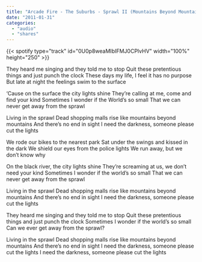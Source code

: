 ```yaml
---
title: "Arcade Fire - The Suburbs - Sprawl II (Mountains Beyond Mountains)"
date: "2011-01-31"
categories:
  - "audio"
  - "shares"
---
```


{{< spotify type="track" id="0U0p8weaMIbIFMJ0CPlvHV" width="100%" height="250" >}}

They heard me singing and they told me to stop
Quit these pretentious things and just punch the clock
These days my life, I feel it has no purpose
But late at night the feelings swim to the surface

‘Cause on the surface the city lights shine
They’re calling at me, come and find your kind
Sometimes I wonder if the World’s so small
That we can never get away from the sprawl

Living in the sprawl
Dead shopping malls rise like mountains beyond mountains
And there’s no end in sight
I need the darkness, someone please cut the lights

We rode our bikes to the nearest park
Sat under the swings and kissed in the dark
We shield our eyes from the police lights
We run away, but we don’t know why

On the black river, the city lights shine
They’re screaming at us, we don’t need your kind
Sometimes I wonder if the world’s so small
That we can never get away from the sprawl

Living in the sprawl
Dead shopping malls rise like mountains beyond mountains
And there’s no end in sight
I need the darkness, someone please cut the lights

They heard me singing and they told me to stop
Quit these pretentious things and just punch the clock
Sometimes I wonder if the world’s so small
Can we ever get away from the sprawl?

Living in the sprawl
Dead shopping malls rise like mountains beyond mountains
And there’s no end in sight
I need the darkness, someone please cut the lights
I need the darkness, someone please cut the lights
